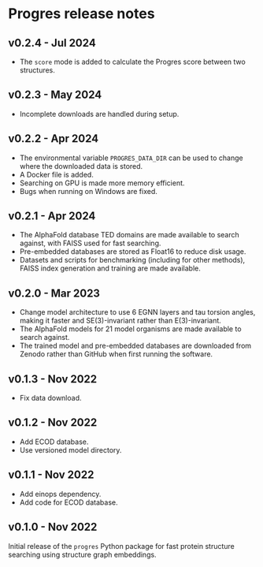 # Progres release notes

## v0.2.4 - Jul 2024

- The `score` mode is added to calculate the Progres score between two structures.

## v0.2.3 - May 2024

- Incomplete downloads are handled during setup.

## v0.2.2 - Apr 2024

- The environmental variable `PROGRES_DATA_DIR` can be used to change where the downloaded data is stored.
- A Docker file is added.
- Searching on GPU is made more memory efficient.
- Bugs when running on Windows are fixed.

## v0.2.1 - Apr 2024

- The AlphaFold database TED domains are made available to search against, with FAISS used for fast searching.
- Pre-embedded databases are stored as Float16 to reduce disk usage.
- Datasets and scripts for benchmarking (including for other methods), FAISS index generation and training are made available.

## v0.2.0 - Mar 2023

- Change model architecture to use 6 EGNN layers and tau torsion angles, making it faster and SE(3)-invariant rather than E(3)-invariant.
- The AlphaFold models for 21 model organisms are made available to search against.
- The trained model and pre-embedded databases are downloaded from Zenodo rather than GitHub when first running the software.

## v0.1.3 - Nov 2022

- Fix data download.

## v0.1.2 - Nov 2022

- Add ECOD database.
- Use versioned model directory.

## v0.1.1 - Nov 2022

- Add einops dependency.
- Add code for ECOD database.

## v0.1.0 - Nov 2022

Initial release of the `progres` Python package for fast protein structure searching using structure graph embeddings.
